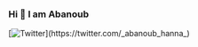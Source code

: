 ### Hi 👋 I am Abanoub

[![Twitter](https://img.shields.io/twitter/url/https/twitter.com/_abanoub_hanna_.svg?style=social&label=Follow%20%40_abanoub_hanna_)](https://twitter.com/_abanoub_hanna_)
